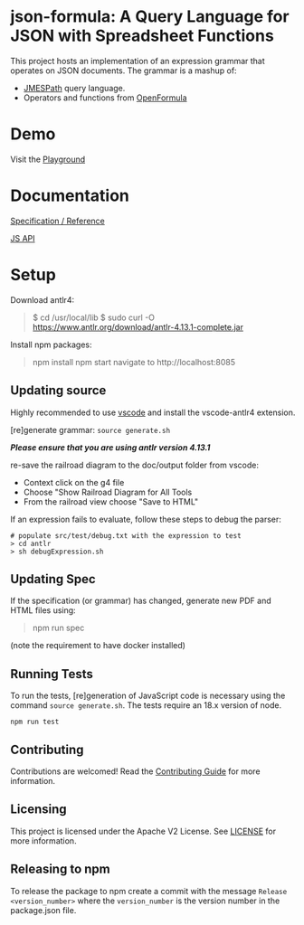 # json-formula: A Query Language for JSON with Spreadsheet Functions

This project hosts an implementation of an expression grammar that operates on JSON documents.
The grammar is a mashup of:
- [JMESPath](https://jmespath.org/) query language.
- Operators and functions from [OpenFormula](https://docs.oasis-open.org/office/v1.2/os/OpenDocument-v1.2-os-part2.html)

# Demo
Visit the [Playground](https://opensource.adobe.com/json-formula/dist/index.html)

# Documentation
[Specification / Reference](https://opensource.adobe.com/json-formula/dist/doc/json-formula-specification.html)

[JS API](https://opensource.adobe.com/json-formula/dist/jsdocs/index.html)

# Setup

Download antlr4:

> $ cd /usr/local/lib
> $ sudo curl -O https://www.antlr.org/download/antlr-4.13.1-complete.jar

Install npm packages:

> npm install
> npm start
> navigate to http://localhost:8085

## Updating source

Highly recommended to use [vscode](https://code.visualstudio.com/) and install the vscode-antlr4 extension.

[re]generate grammar: `source generate.sh`

**_Please ensure that you are using antlr version 4.13.1_**

re-save the railroad diagram to the doc/output folder from vscode:
- Context click on the g4 file
- Choose "Show Railroad Diagram for All Tools
- From the railroad view choose "Save to HTML"

If an expression fails to evaluate, follow these steps to debug the parser:

```
# populate src/test/debug.txt with the expression to test
> cd antlr
> sh debugExpression.sh
```

## Updating Spec
If the specification (or grammar) has changed, generate new PDF and HTML files using:
> npm run spec

(note the requirement to have docker installed)

## Running Tests

To run the tests, [re]generation of JavaScript code is necessary using the command `source generate.sh`.
The tests require an 18.x version of node.

```
npm run test
```
## Contributing
Contributions are welcomed! Read the [Contributing Guide](./CONTRIBUTING.md) for more information.

## Licensing
This project is licensed under the Apache V2 License. See [LICENSE](./LICENSE) for more information.

## Releasing to npm

To release the package to npm create a commit with the message
`Release <version_number>` where the `version_number` is the version number in the package.json file.
